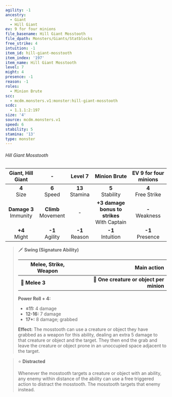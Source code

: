 ```yaml
---
agility: -1
ancestry:
  - Giant
  - Hill Giant
ev: 9 for four minions
file_basename: Hill Giant Mosstooth
file_dpath: Monsters/Giants/Statblocks
free_strike: 4
intuition: -1
item_id: hill-giant-mosstooth
item_index: '197'
item_name: Hill Giant Mosstooth
level: 7
might: 4
presence: -1
reason: -1
roles:
  - Minion Brute
scc:
  - mcdm.monsters.v1:monster:hill-giant-mosstooth
scdc:
  - 1.1.1:2:197
size: '4'
source: mcdm.monsters.v1
speed: 6
stability: 5
stamina: '13'
type: monster
---
```


###### Hill Giant Mosstooth

|     Giant, Hill Giant      |            -            |       Level 7       |                   Minion Brute                   | EV 9 for four minions  |
| :------------------------: | :---------------------: | :-----------------: | :----------------------------------------------: | :--------------------: |
|      **4**<br/> Size       |    **6**<br/> Speed     | **13**<br/> Stamina |               **5**<br/> Stability               | **4**<br/> Free Strike |
| **Damage 3**<br/> Immunity | **Climb**<br/> Movement |          -          | **+3 damage bonus to strikes**<br/> With Captain |  **-**<br/> Weakness   |
|     **+4**<br/> Might      |   **-1**<br/> Agility   | **-1**<br/> Reason  |              **-1**<br/> Intuition               |  **-1**<br/> Presence  |

<!-- -->
> 🗡 **Swing (Signature Ability)**
>
> | **Melee, Strike, Weapon** |                          **Main action** |
> | ------------------------- | ---------------------------------------: |
> | **📏 Melee 3**            | **🎯 One creature or object per minion** |
>
> **Power Roll + 4:**
>
> - **≤11:** 4 damage
> - **12-16:** 7 damage
> - **17+:** 8 damage; grabbed
>
> **Effect:** The mosstooth can use a creature or object they have grabbed as a weapon for this ability, dealing an extra 5 damage to that creature or object and the target. They then end the grab and leave the creature or object prone in an unoccupied space adjacent to the target.

<!-- -->
> ⭐️ **Distracted**
>
> Whenever the mosstooth targets a creature or object with an ability, any enemy within distance of the ability can use a free triggered action to distract the mosstooth. The mosstooth targets that enemy instead.
